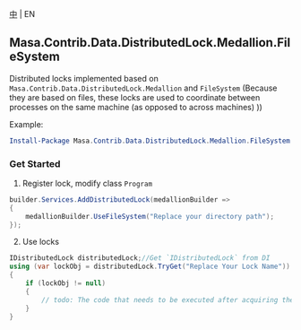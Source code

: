 [中](README.zh-CN.md) | EN

## Masa.Contrib.Data.DistributedLock.Medallion.FileSystem

Distributed locks implemented based on `Masa.Contrib.Data.DistributedLock.Medallion` and `FileSystem` (Because they are based on files, these locks are used to coordinate between processes on the same machine (as opposed to across machines) ))

Example:

``` powershell
Install-Package Masa.Contrib.Data.DistributedLock.Medallion.FileSystem
```

### Get Started

1. Register lock, modify class `Program`

``` C#
builder.Services.AddDistributedLock(medallionBuilder =>
{
    medallionBuilder.UseFileSystem("Replace your directory path");
});
```

2. Use locks

``` C#
IDistributedLock distributedLock;//Get `IDistributedLock` from DI
using (var lockObj = distributedLock.TryGet("Replace Your Lock Name"))
{
    if (lockObj != null)
    {
        // todo: The code that needs to be executed after acquiring the distributed lock
    }
}
```